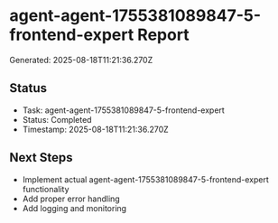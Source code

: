 # agent-agent-1755381089847-5-frontend-expert Report

Generated: 2025-08-18T11:21:36.270Z

## Status
- Task: agent-agent-1755381089847-5-frontend-expert
- Status: Completed
- Timestamp: 2025-08-18T11:21:36.270Z

## Next Steps
- Implement actual agent-agent-1755381089847-5-frontend-expert functionality
- Add proper error handling
- Add logging and monitoring
